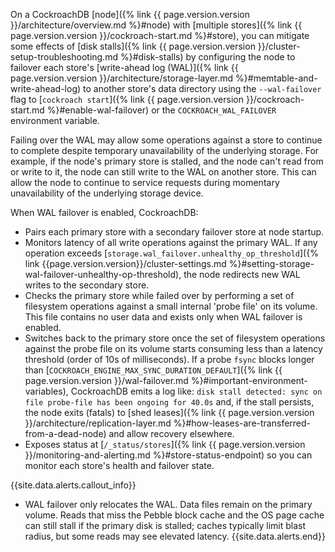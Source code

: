On a CockroachDB [node]({% link {{ page.version.version }}/architecture/overview.md %}#node) with [multiple stores]({% link {{ page.version.version }}/cockroach-start.md %}#store), you can mitigate some effects of [disk stalls]({% link {{ page.version.version }}/cluster-setup-troubleshooting.md %}#disk-stalls) by configuring the node to failover each store's [write-ahead log (WAL)]({% link {{ page.version.version }}/architecture/storage-layer.md %}#memtable-and-write-ahead-log) to another store's data directory using the `--wal-failover` flag to [`cockroach start`]({% link {{ page.version.version }}/cockroach-start.md %}#enable-wal-failover) or the `COCKROACH_WAL_FAILOVER` environment variable.

Failing over the WAL may allow some operations against a store to continue to complete despite temporary unavailability of the underlying storage. For example, if the node's primary store is stalled, and the node can't read from or write to it, the node can still write to the WAL on another store. This can allow the node to continue to service requests during momentary unavailability of the underlying storage device.

When WAL failover is enabled, CockroachDB:

- Pairs each primary store with a secondary failover store at node startup.
- Monitors latency of all write operations against the primary WAL. If any operation exceeds [`storage.wal_failover.unhealthy_op_threshold`]({% link {{page.version.version}}/cluster-settings.md %}#setting-storage-wal-failover-unhealthy-op-threshold), the node redirects new WAL writes to the secondary store.
- Checks the primary store while failed over by performing a set of filesystem operations against a small internal 'probe file' on its volume. This file contains no user data and exists only when WAL failover is enabled.
- Switches back to the primary store once the set of filesystem operations against the probe file on its volume starts consuming less than a latency threshold (order of 10s of milliseconds). If a probe `fsync` blocks longer than [`COCKROACH_ENGINE_MAX_SYNC_DURATION_DEFAULT`]({% link {{ page.version.version }}/wal-failover.md %}#important-environment-variables), CockroachDB emits a log like: `disk stall detected: sync on file probe-file has been ongoing for 40.0s` and, if the stall persists, the node exits (fatals) to [shed leases]({% link {{ page.version.version }}/architecture/replication-layer.md %}#how-leases-are-transferred-from-a-dead-node) and allow recovery elsewhere.
- Exposes status at [`/_status/stores`]({% link {{ page.version.version }}/monitoring-and-alerting.md %}#store-status-endpoint) so you can monitor each store's health and failover state.

{{site.data.alerts.callout_info}}
- WAL failover only relocates the WAL. Data files remain on the primary volume. Reads that miss the Pebble block cache and the OS page cache can still stall if the primary disk is stalled; caches typically limit blast radius, but some reads may see elevated latency.
{{site.data.alerts.end}}
